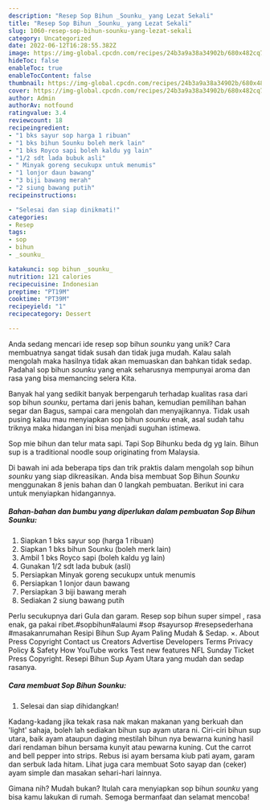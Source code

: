 ```yaml
---
description: "Resep Sop Bihun _Sounku_ yang Lezat Sekali"
title: "Resep Sop Bihun _Sounku_ yang Lezat Sekali"
slug: 1060-resep-sop-bihun-sounku-yang-lezat-sekali
category: Uncategorized
date: 2022-06-12T16:28:55.382Z
image: https://img-global.cpcdn.com/recipes/24b3a9a38a34902b/680x482cq70/sop-bihun-_sounku_-foto-resep-utama.jpg
hideToc: false
enableToc: true
enableTocContent: false
thumbnail: https://img-global.cpcdn.com/recipes/24b3a9a38a34902b/680x482cq70/sop-bihun-_sounku_-foto-resep-utama.jpg
cover: https://img-global.cpcdn.com/recipes/24b3a9a38a34902b/680x482cq70/sop-bihun-_sounku_-foto-resep-utama.jpg
author: Admin
authorAv: notfound
ratingvalue: 3.4
reviewcount: 18
recipeingredient:
- "1 bks sayur sop harga 1 ribuan"
- "1 bks bihun Sounku boleh merk lain"
- "1 bks Royco sapi boleh kaldu yg lain"
- "1/2 sdt lada bubuk asli"
- " Minyak goreng secukupx untuk menumis"
- "1 lonjor daun bawang"
- "3 biji bawang merah"
- "2 siung bawang putih"
recipeinstructions:

- "Selesai dan siap dinikmati!"
categories:
- Resep
tags:
- sop
- bihun
- _sounku_

katakunci: sop bihun _sounku_ 
nutrition: 121 calories
recipecuisine: Indonesian
preptime: "PT19M"
cooktime: "PT39M"
recipeyield: "1"
recipecategory: Dessert

---
```





Anda sedang mencari ide resep sop bihun _sounku_ yang unik? Cara membuatnya sangat tidak susah dan tidak juga mudah. Kalau salah mengolah maka hasilnya tidak akan memuaskan dan bahkan tidak sedap. Padahal sop bihun _sounku_ yang enak seharusnya mempunyai aroma dan rasa yang bisa memancing selera Kita.





Banyak hal yang sedikit banyak berpengaruh terhadap kualitas rasa dari sop bihun _sounku_, pertama dari jenis bahan, kemudian pemilihan bahan segar dan Bagus, sampai cara mengolah dan menyajikannya. Tidak usah pusing kalau mau menyiapkan sop bihun _sounku_ enak,      asal sudah tahu triknya maka hidangan ini bisa menjadi suguhan istimewa.














Sop mie bihun dan telur mata sapi. Tapi Sop Bihunku beda dg yg lain. Bihun sup is a traditional noodle soup originating from Malaysia.






Di bawah ini ada beberapa tips dan trik praktis dalam mengolah sop bihun _sounku_ yang siap dikreasikan. Anda bisa membuat Sop Bihun _Sounku_ menggunakan 8 jenis bahan dan 0 langkah pembuatan. Berikut ini cara untuk menyiapkan hidangannya.

<!--inarticleads1-->

##### Bahan-bahan dan bumbu yang diperlukan dalam pembuatan Sop Bihun _Sounku_:

1. Siapkan 1 bks sayur sop (harga 1 ribuan)
1. Siapkan 1 bks bihun Sounku (boleh merk lain)
1. Ambil 1 bks Royco sapi (boleh kaldu yg lain)
1. Gunakan 1/2 sdt lada bubuk (asli)
1. Persiapkan  Minyak goreng secukupx untuk menumis
1. Persiapkan 1 lonjor daun bawang
1. Persiapkan 3 biji bawang merah
1. Sediakan 2 siung bawang putih


Perlu secukupnya dari Gula dan garam. Resep sop bihun super simpel , rasa enak, ga pakai ribet.#sopbihun#alaumi #sop #sayursop #resepsederhana #masakanrumahan Resipi Bihun Sup Ayam Paling Mudah &amp; Sedap. ×. About Press Copyright Contact us Creators Advertise Developers Terms Privacy Policy &amp; Safety How YouTube works Test new features NFL Sunday Ticket Press Copyright. Resepi Bihun Sup Ayam Utara yang mudah dan sedap rasanya. 

<!--inarticleads2-->

##### Cara membuat Sop Bihun _Sounku_:


1. Selesai dan siap dihidangkan!

Kadang-kadang jika tekak rasa nak makan makanan yang berkuah dan &#39;light&#39; sahaja, boleh lah sediakan bihun sup ayam utara ni. Ciri-ciri bihun sup utara, baik ayam ataupun daging mestilah bihun nya bewarna kuning hasil dari rendaman bihun bersama kunyit atau pewarna kuning. Cut the carrot and bell pepper into strips. Rebus isi ayam bersama kiub pati ayam, garam dan serbuk lada hitam. Lihat juga cara membuat Soto sayap dan (ceker) ayam simple dan masakan sehari-hari lainnya. 

Gimana nih? Mudah bukan? Itulah cara menyiapkan sop bihun _sounku_ yang bisa kamu lakukan di rumah. Semoga bermanfaat dan selamat mencoba!
